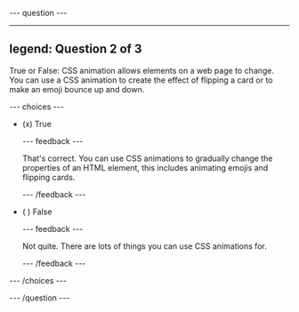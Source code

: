 
--- question ---

---
legend: Question 2 of 3
---

True or False: CSS animation allows elements on a web page to change. You can use a CSS animation to create the effect of flipping a card or to make an emoji bounce up and down.

--- choices ---

- (x) True

  --- feedback ---

  That's correct. You can use CSS animations to gradually change the properties of an HTML element, this includes animating emojis and flipping cards.

  --- /feedback ---

- ( ) False

  --- feedback ---

  Not quite. There are lots of things you can use CSS animations for.

  --- /feedback ---

--- /choices ---

--- /question ---
